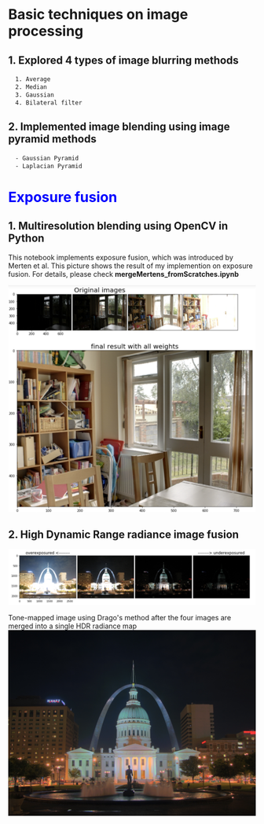 # Basic techniques on image processing 
##  1. Explored 4 types of image blurring methods
      1. Average 
      2. Median 
      3. Gaussian 
      4. Bilateral filter 

## 2. Implemented image blending using image pyramid methods
      - Gaussian Pyramid
      - Laplacian Pyramid


# <span style="color:blue"> Exposure fusion  </span> 

## 1. Multiresolution blending using OpenCV in Python 

This notebook implements exposure fusion, which was introduced by Merten et al. 
This picture shows the result of my implemention on exposure fusion. 
For details, please check **mergeMertens_fromScratches.ipynb**

<img src ="images/mergeMertens.png" width="600">


## 2. High Dynamic Range radiance image fusion 

<img src ="images/saintLouis_tower.png" width="600">


Tone-mapped image using Drago's method after the four images are merged into a single HDR radiance map 
<img src ="https://github.com/gimoonnam/gimoonnam.github.io/blob/master/assets/images/ldr-Drago-2.jpg" width="600">
